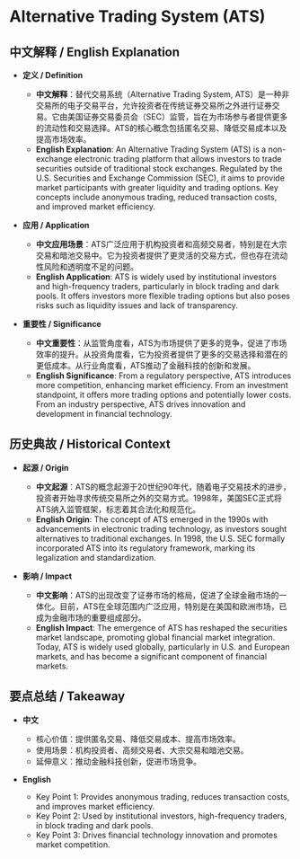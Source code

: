 # Alternative Trading System (ATS)

## 中文解释 / English Explanation

* **定义 / Definition**  
  - **中文解释**：替代交易系统（Alternative Trading System, ATS）是一种非交易所的电子交易平台，允许投资者在传统证券交易所之外进行证券交易。它由美国证券交易委员会（SEC）监管，旨在为市场参与者提供更多的流动性和交易选择。ATS的核心概念包括匿名交易、降低交易成本以及提高市场效率。  
  - **English Explanation**: An Alternative Trading System (ATS) is a non-exchange electronic trading platform that allows investors to trade securities outside of traditional stock exchanges. Regulated by the U.S. Securities and Exchange Commission (SEC), it aims to provide market participants with greater liquidity and trading options. Key concepts include anonymous trading, reduced transaction costs, and improved market efficiency.

* **应用 / Application**  
  - **中文应用场景**：ATS广泛应用于机构投资者和高频交易者，特别是在大宗交易和暗池交易中。它为投资者提供了更灵活的交易方式，但也存在流动性风险和透明度不足的问题。  
  - **English Application**: ATS is widely used by institutional investors and high-frequency traders, particularly in block trading and dark pools. It offers investors more flexible trading options but also poses risks such as liquidity issues and lack of transparency.

* **重要性 / Significance**  
  - **中文重要性**：从监管角度看，ATS为市场提供了更多的竞争，促进了市场效率的提升。从投资角度看，它为投资者提供了更多的交易选择和潜在的更低成本。从行业角度看，ATS推动了金融科技的创新和发展。  
  - **English Significance**: From a regulatory perspective, ATS introduces more competition, enhancing market efficiency. From an investment standpoint, it offers more trading options and potentially lower costs. From an industry perspective, ATS drives innovation and development in financial technology.

## 历史典故 / Historical Context

* **起源 / Origin**  
  - **中文起源**：ATS的概念起源于20世纪90年代，随着电子交易技术的进步，投资者开始寻求传统交易所之外的交易方式。1998年，美国SEC正式将ATS纳入监管框架，标志着其合法化和规范化。  
  - **English Origin**: The concept of ATS emerged in the 1990s with advancements in electronic trading technology, as investors sought alternatives to traditional exchanges. In 1998, the U.S. SEC formally incorporated ATS into its regulatory framework, marking its legalization and standardization.

* **影响 / Impact**  
  - **中文影响**：ATS的出现改变了证券市场的格局，促进了全球金融市场的一体化。目前，ATS在全球范围内广泛应用，特别是在美国和欧洲市场，已成为金融市场的重要组成部分。  
  - **English Impact**: The emergence of ATS has reshaped the securities market landscape, promoting global financial market integration. Today, ATS is widely used globally, particularly in U.S. and European markets, and has become a significant component of financial markets.

## 要点总结 / Takeaway

* **中文**  
  - 核心价值：提供匿名交易、降低交易成本、提高市场效率。  
  - 使用场景：机构投资者、高频交易者、大宗交易和暗池交易。  
  - 延伸意义：推动金融科技创新，促进市场竞争。

* **English**  
  - Key Point 1: Provides anonymous trading, reduces transaction costs, and improves market efficiency.  
  - Key Point 2: Used by institutional investors, high-frequency traders, in block trading and dark pools.  
  - Key Point 3: Drives financial technology innovation and promotes market competition.